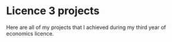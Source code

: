 # Licence 3 projects

Here are all of my projects that I achieved during my third year of economics licence. 
